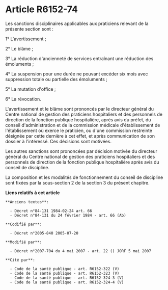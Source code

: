 # Article R6152-74

Les sanctions disciplinaires applicables aux praticiens relevant de la présente section sont :

1° L'avertissement ;

2° Le blâme ;

3° La réduction d'ancienneté de services entraînant une réduction des émoluments ;

4° La suspension pour une durée ne pouvant excéder six mois avec suppression totale ou partielle des émoluments ;

5° La mutation d'office ;

6° La révocation.

L'avertissement et le blâme sont prononcés par le directeur général du Centre national de gestion des praticiens hospitaliers
et des personnels de direction de la fonction publique hospitalière, après avis du préfet, du conseil d'administration et de
la commission médicale d'établissement de l'établissement où exerce le praticien, ou d'une commission restreinte désignée par
cette dernière à cet effet, et après communication de son dossier à l'intéressé. Ces décisions sont motivées.

Les autres sanctions sont prononcées par décision motivée du directeur général du Centre national de gestion des praticiens
hospitaliers et des personnels de direction de la fonction publique hospitalière après avis du conseil de discipline.

La composition et les modalités de fonctionnement du conseil de discipline sont fixées par la sous-section 2 de la section 3
du présent chapitre.

**Liens relatifs à cet article**

	**Anciens textes**:

	  - Décret n°84-131 1984-02-24 art. 66
	  - Décret n°84-131 du 24 février 1984 - art. 66 (Ab)

	**Codifié par**:

	  - Décret n°2005-840 2005-07-20

	**Modifié par**:

	  - Décret n°2007-704 du 4 mai 2007 - art. 22 () JORF 5 mai 2007

	**Cité par**:

	  - Code de la santé publique - art. R6152-322 (V)
	  - Code de la santé publique - art. R6152-323 (V)
	  - Code de la santé publique - art. R6152-324-3 (V)
	  - Code de la santé publique - art. R6152-324-4 (V)
